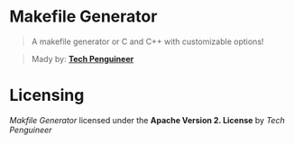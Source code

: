 # Makefile Generator
 > A makefile generator or C and C++  with customizable options!

> Mady by: **[Tech Penguineer](github.com/techpenguineer)**

# Licensing 

*Makfile Generator* licensed under the **Apache Version 2. License** by *Tech Penguineer*